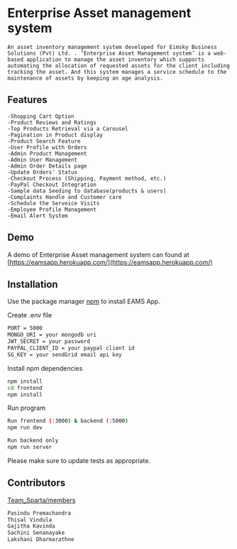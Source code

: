 # Enterprise Asset management system

```An asset inventory management system developed for Eimsky Business Solutions (Pvt) Ltd. . ‘Enterprise Asset Management system’ is a web-based application to manage the asset inventory which supports automating the allocation of requested assets for the client including tracking the asset. And this system manages a service schedule to the maintenance of assets by keeping an age analysis.```


## Features
```
-Shopping Cart Option
-Product Reviews and Ratings
-Top Products Retrieval via a Carousel
-Pagination in Product display
-Product Search Feature
-User Profile with Orders
-Admin Product Management
-Admin User Management
-Admin Order Details page
-Update Orders' Status
-Checkout Process (Shipping, Payment method, etc.)
-PayPal Checkout Integration
-Sample data Seeding to database(products & users)
-Complaints Handle and Customer care
-Schedule the Serveice Visits
-Employee Profile Management
-Email Alert System
```
## Demo
A demo of Enterprise Asset management system can found at [https://eamsapp.herokuapp.com/](https://eamsapp.herokuapp.com/)

## Installation

Use the package manager [npm](https://www.npmjs.com) to install EAMS App.

Create .env file
```bash
PORT = 5000
MONGO_URI = your mongodb uri
JWT_SECRET = your password
PAYPAL_CLIENT_ID = your paypal client id
SG_KEY = your sendGrid email api key
```
Install npm dependencies
```bash
npm install
cd frontend
npm install
```
Run program
```bash
Run frontend (:3000) & backend (:5000)
npm run dev

Run backend only
npm run server
```

Please make sure to update tests as appropriate.

## Contributors
[Team_Sparta/members](https://github.com/orgs/TeamSpartaFIT18/teams/team_sparta/members)
```bash
Pasindu Premachandra
Thisal Vindula
Gajitha Kavinda
Sachini Senanayake
Lakshani Dharmarathne
```
